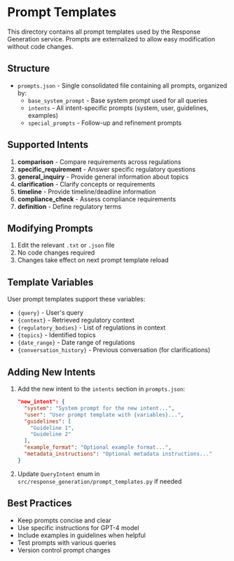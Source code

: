# Prompt Templates

This directory contains all prompt templates used by the Response Generation service. Prompts are externalized to allow easy modification without code changes.

## Structure

- `prompts.json` - Single consolidated file containing all prompts, organized by:
  - `base_system_prompt` - Base system prompt used for all queries
  - `intents` - All intent-specific prompts (system, user, guidelines, examples)
  - `special_prompts` - Follow-up and refinement prompts

## Supported Intents

1. **comparison** - Compare requirements across regulations
2. **specific_requirement** - Answer specific regulatory questions
3. **general_inquiry** - Provide general information about topics
4. **clarification** - Clarify concepts or requirements
5. **timeline** - Provide timeline/deadline information
6. **compliance_check** - Assess compliance requirements
7. **definition** - Define regulatory terms

## Modifying Prompts

1. Edit the relevant `.txt` or `.json` file
2. No code changes required
3. Changes take effect on next prompt template reload

## Template Variables

User prompt templates support these variables:
- `{query}` - User's query
- `{context}` - Retrieved regulatory context
- `{regulatory_bodies}` - List of regulations in context
- `{topics}` - Identified topics
- `{date_range}` - Date range of regulations
- `{conversation_history}` - Previous conversation (for clarifications)

## Adding New Intents

1. Add the new intent to the `intents` section in `prompts.json`:
   ```json
   "new_intent": {
     "system": "System prompt for the new intent...",
     "user": "User prompt template with {variables}...",
     "guidelines": [
       "Guideline 1",
       "Guideline 2"
     ],
     "example_format": "Optional example format...",
     "metadata_instructions": "Optional metadata instructions..."
   }
   ```

2. Update `QueryIntent` enum in `src/response_generation/prompt_templates.py` if needed

## Best Practices

- Keep prompts concise and clear
- Use specific instructions for GPT-4 model
- Include examples in guidelines when helpful
- Test prompts with various queries
- Version control prompt changes